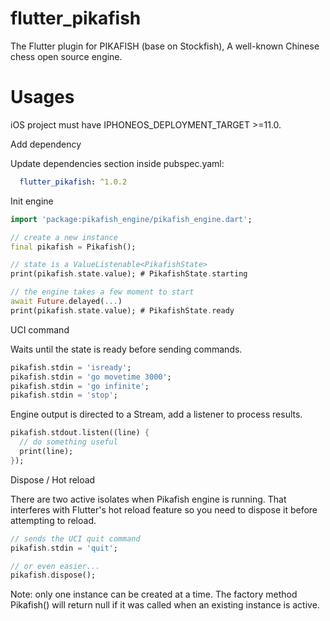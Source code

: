 # flutter_pikafish
The Flutter plugin for PIKAFISH (base on Stockfish), A well-known Chinese chess open source engine.

# Usages 

iOS project must have IPHONEOS_DEPLOYMENT_TARGET >=11.0.

Add dependency 

Update dependencies section inside pubspec.yaml:

``` yaml
  flutter_pikafish: ^1.0.2
```

Init engine

``` dart
import 'package:pikafish_engine/pikafish_engine.dart';

// create a new instance
final pikafish = Pikafish();

// state is a ValueListenable<PikafishState>
print(pikafish.state.value); # PikafishState.starting

// the engine takes a few moment to start
await Future.delayed(...)
print(pikafish.state.value); # PikafishState.ready
```

UCI command 

Waits until the state is ready before sending commands.

``` dart
pikafish.stdin = 'isready';
pikafish.stdin = 'go movetime 3000';
pikafish.stdin = 'go infinite';
pikafish.stdin = 'stop';
```

Engine output is directed to a Stream<String>, add a listener to process results.

``` dart
pikafish.stdout.listen((line) {
  // do something useful
  print(line);
});
```

Dispose / Hot reload 

There are two active isolates when Pikafish engine is running.
That interferes with Flutter's hot reload feature so you need to dispose it before attempting to reload.

``` dart
// sends the UCI quit command
pikafish.stdin = 'quit';

// or even easier...
pikafish.dispose();
```

Note: only one instance can be created at a time.
The factory method Pikafish() will return null if it was called when an existing instance is active.
